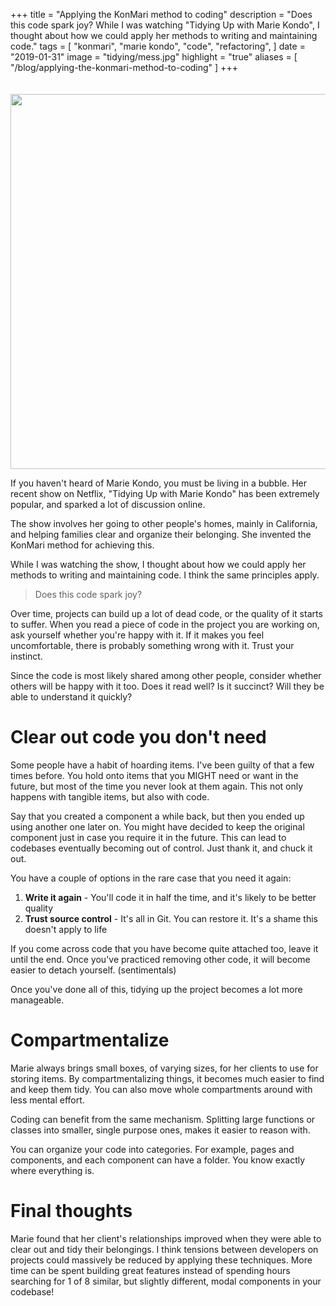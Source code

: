 +++
title = "Applying the KonMari method to coding"
description = "Does this code spark joy? While I was watching \"Tidying Up with Marie Kondo\", I thought about how we could apply her methods to writing and maintaining code."
tags = [
    "konmari",
    "marie kondo",
    "code",
    "refactoring",
]
date = "2019-01-31"
image = "tidying/mess.jpg"
highlight = "true"
aliases = [
    "/blog/applying-the-konmari-method-to-coding"
]
+++

<img src="/img/blog/tidying/mess.jpg" style="width: 600px; margin-top: 20px; border:0" />

If you haven't heard of Marie Kondo, you must be living in a bubble. Her recent show on Netflix, "Tidying Up with Marie Kondo" has been extremely popular, and sparked a lot of discussion online.

The show involves her going to other people's homes, mainly in California, and helping families clear and organize their belonging. She invented the KonMari method for achieving this.

While I was watching the show, I thought about how we could apply her methods to writing and maintaining code. I think the same principles apply.

> Does this code spark joy?

Over time, projects can build up a lot of dead code, or the quality of it starts to suffer. When you read a piece of code in the project you are working on, ask yourself whether you're happy with it. If it makes you feel uncomfortable, there is probably something wrong with it. Trust your instinct.

Since the code is most likely shared among other people, consider whether others will be happy with it too. Does it read well? Is it succinct? Will they be able to understand it quickly?

# Clear out code you don't need

Some people have a habit of hoarding items. I've been guilty of that a few times before. You hold onto items that you MIGHT need or want in the future, but most of the time you never look at them again. This not only happens with tangible items, but also with code.

Say that you created a component a while back, but then you ended up using another one later on. You might have decided to keep the original component just in case you require it in the future. This can lead to codebases eventually becoming out of control. Just thank it, and chuck it out.

You have a couple of options in the rare case that you need it again:

1. **Write it again** - You'll code it in half the time, and it's likely to be better quality
2. **Trust source control** - It's all in Git. You can restore it. It's a shame this doesn't apply to life

If you come across code that you have become quite attached too, leave it until the end. Once you've practiced removing other code, it will become easier to detach yourself. (sentimentals)

Once you've done all of this, tidying up the project becomes a lot more manageable.

# Compartmentalize

Marie always brings small boxes, of varying sizes, for her clients to use for storing items. By compartmentalizing things, it becomes much easier to find and keep them tidy. You can also move whole compartments around with less mental effort.

Coding can benefit from the same mechanism. Splitting large functions or classes into smaller, single purpose ones, makes it easier to reason with.

You can organize your code into categories. For example, pages and components, and each component can have a folder. You know exactly where everything is.

# Final thoughts

Marie found that her client's relationships improved when they were able to clear out and tidy their belongings. I think tensions between developers on projects could massively be reduced by applying these techniques. More time can be spent building great features instead of spending hours searching for 1 of 8 similar, but slightly different, modal components in your codebase!

